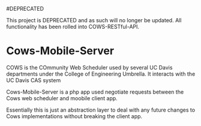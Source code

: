 #DEPRECATED

This project is DEPRECATED and as such will no longer be updated. All functionality has been rolled into COWS-RESTful-API.

Cows-Mobile-Server
==================

COWS is the COmmunity Web Scheduler used by several UC Davis departments under the College of Engineering Umbrella. 
It interacts with the UC Davis CAS system

Cows-Mobile-Server is a php app used negotiate requests between the Cows web scheduler and moobile client app. 

Essentially this is just an abstraction layer to deal with any future changes to Cows implementations without 
breaking the client app.

